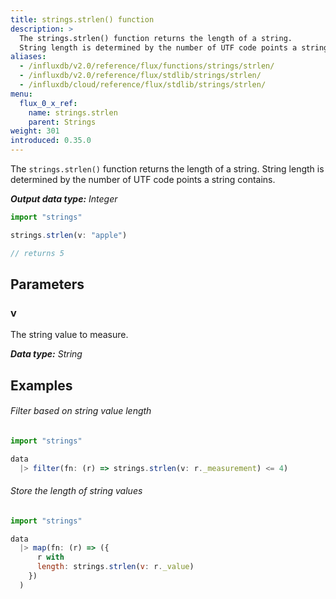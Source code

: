 ```yaml
---
title: strings.strlen() function
description: >
  The strings.strlen() function returns the length of a string.
  String length is determined by the number of UTF code points a string contains.
aliases:
  - /influxdb/v2.0/reference/flux/functions/strings/strlen/
  - /influxdb/v2.0/reference/flux/stdlib/strings/strlen/
  - /influxdb/cloud/reference/flux/stdlib/strings/strlen/
menu:
  flux_0_x_ref:
    name: strings.strlen
    parent: Strings
weight: 301
introduced: 0.35.0
---
```


The `strings.strlen()` function returns the length of a string.
String length is determined by the number of UTF code points a string contains.

_**Output data type:** Integer_

```js
import "strings"

strings.strlen(v: "apple")

// returns 5
```

## Parameters

### v
The string value to measure.

_**Data type:** String_

## Examples

###### Filter based on string value length
```js
import "strings"

data
  |> filter(fn: (r) => strings.strlen(v: r._measurement) <= 4)
```

###### Store the length of string values
```js
import "strings"

data
  |> map(fn: (r) => ({
      r with
      length: strings.strlen(v: r._value)
    })
  )
```
